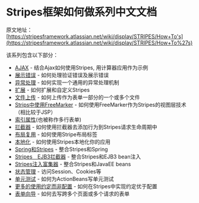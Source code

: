 # Stripes框架如何做系列中文文档

原文地址：[https://stripesframework.atlassian.net/wiki/display/STRIPES/How+To's](https://stripesframework.atlassian.net/wiki/display/STRIPES/How+To%27s)


该系列包含以下部分：

+ [AJAX](ajax.md) - 结合Ajax如何使用Stripes, 用计算器应用作为示例
+ [展示错误](display_errors.md) - 如何处理验证错误及展示错误
+ [异常处理](exception_handling.md) - 如何实现一个通用的异常处理机制
+ [扩展](extensions.md) - 如何扩展和自定义Stripes
+ [文件上传](file_uploads.md) - 如何上传作为表单一部分的一个或多个文件
+ [Strips中使用FreeMarker](freemarker_with_stripes.md) - 如何使用FreeMarker作为Stripes的视图层技术（相比较于JSP）
+ [索引属性](indexed_properties.md)(也被称作多行表单)
+ [拦截器](intercept_execution.md) - 如何使用拦截器去添加行为到Stripes请求生命周期中
+ [布局复用](layout_reuse.md) - 如何使用Stripe布局标签
+ [本地化](localization.md) - 如何使用Stripes本地化你的应用
+ [Spring和Stripes](spring_with_stripes.md) - 整合Stripes和Spring
+ [Stripes　EJB3拦截器](stripes_ejb3_interceptor.md) - 整合Stripes和EJB3 bean注入
+ [Stripes注入富集器](stripes_injection_enricher.md) - 整合Stripes和JavaEE beans
+ [状态管理](state_management.md) - 访问Session、Cookies等
+ [单元测试](unit_testing.md) - 如何为ActionBeans写单元测试
+ [更多的使用约定而非配置](use_default_more.md) - 如何在Stripes中实现约定优于配置
+ [表单向导](wizard_forms.md) - 如何去写跨多个页面或多个请求的表单

